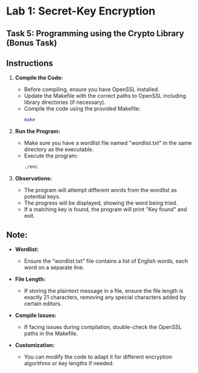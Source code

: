 # Lab 1: Secret-Key Encryption

## Task 5: Programming using the Crypto Library (Bonus Task)

## Instructions

1. **Compile the Code:**
   - Before compiling, ensure you have OpenSSL installed.
   - Update the Makefile with the correct paths to OpenSSL including library directories (if necessary).
   - Compile the code using the provided Makefile:
     ```bash
     make
     ```

2. **Run the Program:**
   - Make sure you have a wordlist file named "wordlist.txt" in the same directory as the executable.
   - Execute the program:
     ```bash
     ./enc
     ```

3. **Observations:**
   - The program will attempt different words from the wordlist as potential keys.
   - The progress will be displayed, showing the word being tried.
   - If a matching key is found, the program will print "Key found" and exit.

## Note:

- **Wordlist:**
  - Ensure the "wordlist.txt" file contains a list of English words, each word on a separate line.

- **File Length:**
  - If storing the plaintext message in a file, ensure the file length is exactly 21 characters, removing any special characters added by certain editors.

- **Compile Issues:**
  - If facing issues during compilation, double-check the OpenSSL paths in the Makefile.

- **Customization:**
  - You can modify the code to adapt it for different encryption algorithms or key lengths if needed.
